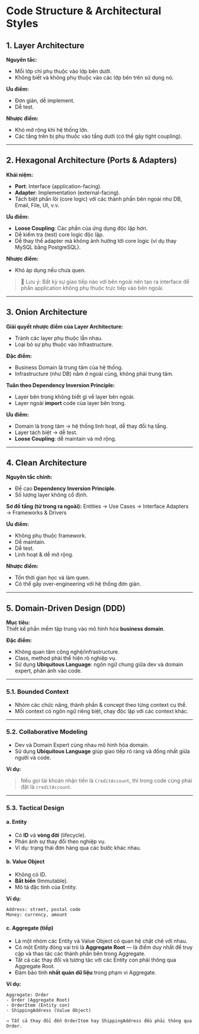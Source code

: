 # Code Structure & Architectural Styles

## 1. Layer Architecture

**Nguyên tắc:**
- Mỗi lớp chỉ phụ thuộc vào lớp bên dưới.
- Không biết và không phụ thuộc vào các lớp bên trên sử dụng nó.

**Ưu điểm:**
- Đơn giản, dễ implement.
- Dễ test.

**Nhược điểm:**
- Khó mở rộng khi hệ thống lớn.
- Các tầng trên bị phụ thuộc vào tầng dưới (có thể gây tight coupling).

---

## 2. Hexagonal Architecture (Ports & Adapters)

**Khái niệm:**
- **Port**: Interface (application-facing).
- **Adapter**: Implementation (external-facing).
- Tách biệt phần lõi (core logic) với các thành phần bên ngoài như DB, Email, File, UI, v.v.

**Ưu điểm:**
- **Loose Coupling**: Các phần của ứng dụng độc lập hơn.
- Dễ kiểm tra (test) core logic độc lập.
- Dễ thay thế adapter mà không ảnh hưởng tới core logic (ví dụ thay MySQL bằng PostgreSQL).

**Nhược điểm:**
- Khó áp dụng nếu chưa quen.

> 📌 Lưu ý: Bất kỳ sự giao tiếp nào với bên ngoài nên tạo ra interface để phần application không phụ thuộc trực tiếp vào bên ngoài.

---

## 3. Onion Architecture

**Giải quyết nhược điểm của Layer Architecture:**
- Tránh các layer phụ thuộc lẫn nhau.
- Loại bỏ sự phụ thuộc vào Infrastructure.

**Đặc điểm:**
- Business Domain là trung tâm của hệ thống.
- Infrastructure (như DB) nằm ở ngoài cùng, không phải trung tâm.

**Tuân theo Dependency Inversion Principle:**
- Layer bên trong không biết gì về layer bên ngoài.
- Layer ngoài **import** code của layer bên trong.

**Ưu điểm:**
- Domain là trọng tâm → hệ thống linh hoạt, dễ thay đổi hạ tầng.
- Layer tách biệt → dễ test.
- **Loose Coupling**: dễ maintain và mở rộng.

---

## 4. Clean Architecture

**Nguyên tắc chính:**
- Đề cao **Dependency Inversion Principle**.
- Số lượng layer không cố định.

**Sơ đồ tầng (từ trong ra ngoài):**
Entities → Use Cases → Interface Adapters → Frameworks & Drivers


**Ưu điểm:**
- Không phụ thuộc framework.
- Dễ maintain.
- Dễ test.
- Linh hoạt & dễ mở rộng.

**Nhược điểm:**
- Tốn thời gian học và làm quen.
- Có thể gây over-engineering với hệ thống đơn giản.

---

## 5. Domain-Driven Design (DDD)

**Mục tiêu:**  
Thiết kế phần mềm tập trung vào mô hình hóa **business domain**.

**Đặc điểm:**
- Không quan tâm công nghệ/infrastructure.
- Class, method phải thể hiện rõ nghiệp vụ.
- Sử dụng **Ubiquitous Language**: ngôn ngữ chung giữa dev và domain expert, phản ánh vào code.

---

### 5.1. Bounded Context

- Nhóm các chức năng, thành phần & concept theo từng context cụ thể.
- Mỗi context có ngôn ngữ riêng biệt, chạy độc lập với các context khác.

---

### 5.2. Collaborative Modeling

- Dev và Domain Expert cùng nhau mô hình hóa domain.
- Sử dụng **Ubiquitous Language** giúp giao tiếp rõ ràng và đồng nhất giữa người và code.

**Ví dụ:**  
> Nếu gọi tài khoản nhận tiền là `CreditAccount`, thì trong code cũng phải đặt là `creditAccount`.

---

### 5.3. Tactical Design

#### a. Entity
- Có **ID** và **vòng đời** (lifecycle).
- Phản ánh sự thay đổi theo nghiệp vụ.
- Ví dụ: trạng thái đơn hàng qua các bước khác nhau.

#### b. Value Object
- Không có ID.
- **Bất biến** (Immutable).
- Mô tả đặc tính của Entity.

**Ví dụ:**
```text
Address: street, postal code
Money: currency, amount
```

#### c. Aggregate (tiếp)

- Là một nhóm các Entity và Value Object có quan hệ chặt chẽ với nhau.
- Có một Entity đóng vai trò là **Aggregate Root** — là điểm duy nhất để truy cập và thao tác các thành phần bên trong Aggregate.
- Tất cả các thay đổi và tương tác với các Entity con phải thông qua Aggregate Root.
- Đảm bảo tính **nhất quán dữ liệu** trong phạm vi Aggregate.

**Ví dụ:**
```text
Aggregate: Order
- Order (Aggregate Root)
- OrderItem (Entity con)
- ShippingAddress (Value Object)

→ Tất cả thay đổi đến OrderItem hay ShippingAddress đều phải thông qua Order.

